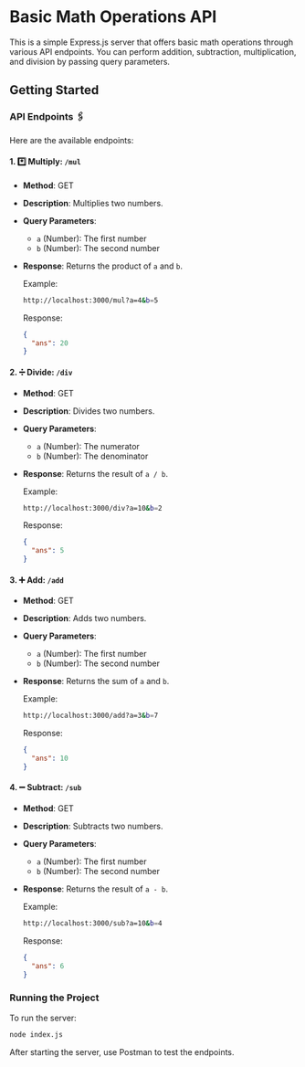 # Basic Math Operations API

This is a simple Express.js server that offers basic math operations through various API endpoints. You can perform addition, subtraction, multiplication, and division by passing query parameters.

## Getting Started

### API Endpoints 🖇️

Here are the available endpoints:

#### 1. *️⃣ Multiply: `/mul`

- **Method**: GET
- **Description**: Multiplies two numbers.
- **Query Parameters**:
  - `a` (Number): The first number
  - `b` (Number): The second number
- **Response**: Returns the product of `a` and `b`.

    Example:

    ```bash
    http://localhost:3000/mul?a=4&b=5
    ```

    Response:

    ```json
    {
      "ans": 20
    }
    ```

#### 2. ➗ Divide: `/div`

- **Method**: GET
- **Description**: Divides two numbers.
- **Query Parameters**:
  - `a` (Number): The numerator
  - `b` (Number): The denominator
- **Response**: Returns the result of `a / b`.

    Example:

    ```bash
    http://localhost:3000/div?a=10&b=2
    ```

    Response:

    ```json
    {
      "ans": 5
    }
    ```

#### 3. ➕ Add: `/add`

- **Method**: GET
- **Description**: Adds two numbers.
- **Query Parameters**:
  - `a` (Number): The first number
  - `b` (Number): The second number
- **Response**: Returns the sum of `a` and `b`.

    Example:

    ```bash
    http://localhost:3000/add?a=3&b=7
    ```

    Response:

    ```json
    {
      "ans": 10
    }
    ```

#### 4. ➖ Subtract: `/sub`

- **Method**: GET
- **Description**: Subtracts two numbers.
- **Query Parameters**:
  - `a` (Number): The first number
  - `b` (Number): The second number
- **Response**: Returns the result of `a - b`.

    Example:

    ```bash
    http://localhost:3000/sub?a=10&b=4
    ```

    Response:

    ```json
    {
      "ans": 6
    }
    ```

### Running the Project

To run the server:

```bash
node index.js
```

After starting the server, use Postman to test the endpoints.
